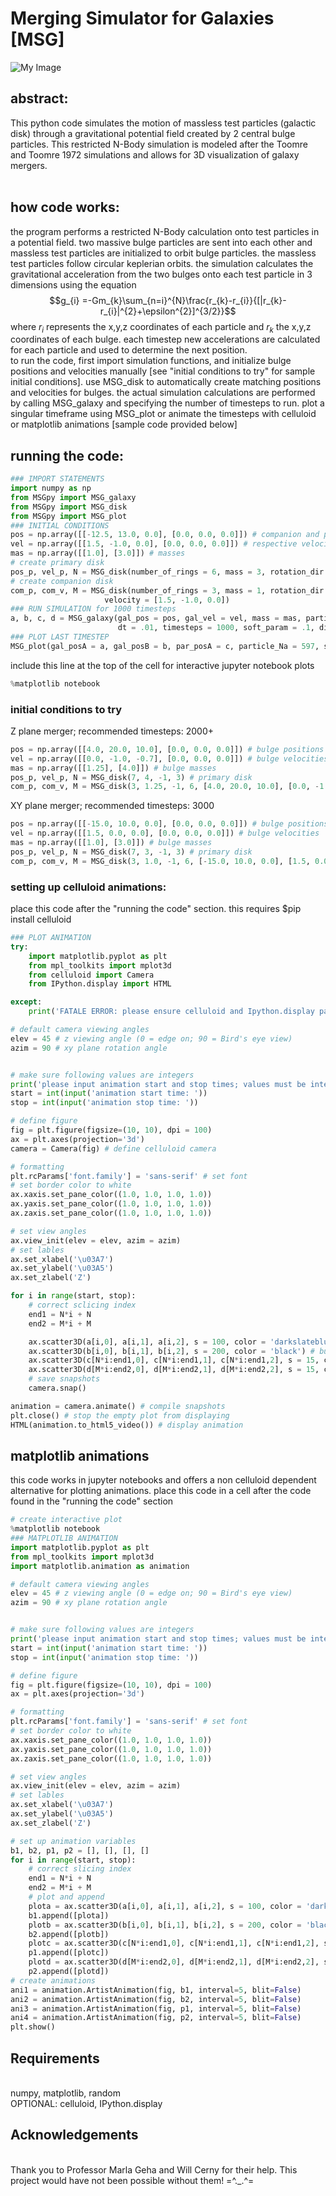 # Merging Simulator for Galaxies [MSG]

![My Image](ANIMATIONS/title.png)
<br>
## abstract:
This python code simulates the motion of massless test particles (galactic disk) through a gravitational potential field created by 2 central bulge particles. This restricted N-Body simulation is modeled after the Toomre and Toomre 1972 simulations and allows for 3D visualization of galaxy mergers.
<br>
<br>
## how code works:
the program performs a restricted N-Body calculation onto test particles in a potential field. two massive bulge particles are sent into each other and massless test particles are initialized to orbit bulge particles. the massless test particles follow circular keplerian orbits. the simulation calculates the gravitational acceleration from the two bulges onto each test particle in 3 dimensions using the equation 
<br> 
$$g_{i} =-Gm_{k}\sum_{n=i}^{N}\frac{r_{k}-r_{i}}{[|r_{k}-r_{i}|^{2}+\epsilon^{2}]^{3/2}}$$
where $r_{i}$ represents the x,y,z coordinates of each particle and $r_{k}$ the x,y,z coordinates of each bulge. each timestep new accelerations are calculated for each particle and used to determine the next position.
<br>
to run the code, first import simulation functions, and initialize bulge positions and velocities manually [see "initial conditions to try" for sample initial conditions]. use MSG_disk to automatically create matching positions and velocities for bulges. the actual simulation calculations are performed by calling MSG_galaxy and specifying the number of timesteps to run. plot a singular timeframe using MSG_plot or animate the timesteps with celluloid or matplotlib animations [sample code provided below]
## running the code:
```python
### IMPORT STATEMENTS
import numpy as np
from MSGpy import MSG_galaxy
from MSGpy import MSG_disk
from MSGpy import MSG_plot
### INITIAL CONDITIONS 
pos = np.array([[-12.5, 13.0, 0.0], [0.0, 0.0, 0.0]]) # companion and primary galaxy positions
vel = np.array([[1.5, -1.0, 0.0], [0.0, 0.0, 0.0]]) # respective velocities 
mas = np.array([[1.0], [3.0]]) # masses
# create primary disk
pos_p, vel_p, N = MSG_disk(number_of_rings = 6, mass = 3, rotation_dir = -1, density = 3.7) 
# create companion disk 
com_p, com_v, M = MSG_disk(number_of_rings = 3, mass = 1, rotation_dir = -1, density = 6, origin = [-12.5, 13.0, 0.0], 
                     velocity = [1.5, -1.0, 0.0])
### RUN SIMULATION for 1000 timesteps
a, b, c, d = MSG_galaxy(gal_pos = pos, gal_vel = vel, mass = mas, particle_pos = pos_p, particle_vel = vel_p, 
                        dt = .01, timesteps = 1000, soft_param = .1, disk2 = com_p, diskvel = com_v) # CHANGE TIMESTEPS HERE
### PLOT LAST TIMESTEP
MSG_plot(gal_posA = a, gal_posB = b, par_posA = c, particle_Na = 597, step = 999,  par_posB = d, particle_Nb = 324, tails = True, elev = 45, azim = 90)
```
include this line at the top of the cell for interactive jupyter notebook plots
```python
%matplotlib notebook
```
### initial conditions to try
Z plane merger; recommended timesteps: 2000+
```python
pos = np.array([[4.0, 20.0, 10.0], [0.0, 0.0, 0.0]]) # bulge positions
vel = np.array([[0.0, -1.0, -0.7], [0.0, 0.0, 0.0]]) # bulge velocities
mas = np.array([[1.25], [4.0]]) # bulge masses
pos_p, vel_p, N = MSG_disk(7, 4, -1, 3) # primary disk
com_p, com_v, M = MSG_disk(3, 1.25, -1, 6, [4.0, 20.0, 10.0], [0.0, -1.0, -0.7]) # companion disk
```
XY plane merger; recommended timesteps: 3000
```python
pos = np.array([[-15.0, 10.0, 0.0], [0.0, 0.0, 0.0]]) # bulge positions
vel = np.array([[1.5, 0.0, 0.0], [0.0, 0.0, 0.0]]) # bulge velocities
mas = np.array([[1.0], [3.0]]) # bulge masses
pos_p, vel_p, N = MSG_disk(7, 3, -1, 3) # primary disk
com_p, com_v, M = MSG_disk(3, 1.0, -1, 6, [-15.0, 10.0, 0.0], [1.5, 0.0, 0.0]) # companion disk
``` 

### setting up celluloid animations:
place this code after the "running the code" section. this requires $pip install celluloid 
```python
### PLOT ANIMATION
try:
    import matplotlib.pyplot as plt
    from mpl_toolkits import mplot3d
    from celluloid import Camera
    from IPython.display import HTML

except:
    print('FATALE ERROR: please ensure celluloid and Ipython.display packages are pip installed \n /ᐠ=ᆽ=ᐟ\ <(hisss.....)')

# default camera viewing angles
elev = 45 # z viewing angle (0 = edge on; 90 = Bird's eye view)
azim = 90 # xy plane rotation angle


# make sure following values are integers
print('please input animation start and stop times; values must be integers within timestep range: ',' \n ex: \n start: 800 \n stop: 850')
start = int(input('animation start time: '))
stop = int(input('animation stop time: '))

# define figure
fig = plt.figure(figsize=(10, 10), dpi = 100)
ax = plt.axes(projection='3d')
camera = Camera(fig) # define celluloid camera

# formatting
plt.rcParams['font.family'] = 'sans-serif' # set font
# set border color to white
ax.xaxis.set_pane_color((1.0, 1.0, 1.0, 1.0))
ax.yaxis.set_pane_color((1.0, 1.0, 1.0, 1.0))
ax.zaxis.set_pane_color((1.0, 1.0, 1.0, 1.0))

# set view angles
ax.view_init(elev = elev, azim = azim)
# set lables
ax.set_xlabel('\u03A7')
ax.set_ylabel('\u03A5')
ax.set_zlabel('Z')

for i in range(start, stop):
    # correct sclicing index
    end1 = N*i + N
    end2 = M*i + M

    ax.scatter3D(a[i,0], a[i,1], a[i,2], s = 100, color = 'darkslateblue') # bulge 1
    ax.scatter3D(b[i,0], b[i,1], b[i,2], s = 200, color = 'black') # bulge 2
    ax.scatter3D(c[N*i:end1,0], c[N*i:end1,1], c[N*i:end1,2], s = 15, color = 'darkorchid') # primary disk
    ax.scatter3D(d[M*i:end2,0], d[M*i:end2,1], d[M*i:end2,2], s = 15, color = 'slateblue') # companion disk 
    # save snapshots
    camera.snap()

animation = camera.animate() # compile snapshots
plt.close() # stop the empty plot from displaying
HTML(animation.to_html5_video()) # display animation
```

## matplotlib animations
this code works in jupyter notebooks and offers a non celluloid dependent alternative for plotting animations. place this code in a cell after the code found in the "running the code" section
```python
# create interactive plot
%matplotlib notebook
### MATPLOTLIB ANIMATION 
import matplotlib.pyplot as plt
from mpl_toolkits import mplot3d
import matplotlib.animation as animation

# default camera viewing angles
elev = 45 # z viewing angle (0 = edge on; 90 = Bird's eye view)
azim = 90 # xy plane rotation angle


# make sure following values are integers
print('please input animation start and stop times; values must be integers within timestep range: ',' \n ex: \n start: 800 \n stop: 850')
start = int(input('animation start time: '))
stop = int(input('animation stop time: '))

# define figure
fig = plt.figure(figsize=(10, 10), dpi = 100)
ax = plt.axes(projection='3d')

# formatting
plt.rcParams['font.family'] = 'sans-serif' # set font
# set border color to white
ax.xaxis.set_pane_color((1.0, 1.0, 1.0, 1.0))
ax.yaxis.set_pane_color((1.0, 1.0, 1.0, 1.0))
ax.zaxis.set_pane_color((1.0, 1.0, 1.0, 1.0))

# set view angles
ax.view_init(elev = elev, azim = azim)
# set lables
ax.set_xlabel('\u03A7')
ax.set_ylabel('\u03A5')
ax.set_zlabel('Z')

# set up animation variables
b1, b2, p1, p2 = [], [], [], []
for i in range(start, stop):
    # correct slicing index
    end1 = N*i + N
    end2 = M*i + M
    # plot and append
    plota = ax.scatter3D(a[i,0], a[i,1], a[i,2], s = 100, color = 'darkslateblue') # bulges
    b1.append([plota])
    plotb = ax.scatter3D(b[i,0], b[i,1], b[i,2], s = 200, color = 'black') # bulge 1 
    b2.append([plotb])
    plotc = ax.scatter3D(c[N*i:end1,0], c[N*i:end1,1], c[N*i:end1,2], s = 15, color = 'darkorchid') # bulge 1 
    p1.append([plotc])
    plotd = ax.scatter3D(d[M*i:end2,0], d[M*i:end2,1], d[M*i:end2,2], s = 15, color = 'slateblue') # bulge 1 
    p2.append([plotd])
# create animations        
ani1 = animation.ArtistAnimation(fig, b1, interval=5, blit=False)
ani2 = animation.ArtistAnimation(fig, b2, interval=5, blit=False)
ani3 = animation.ArtistAnimation(fig, p1, interval=5, blit=False)
ani4 = animation.ArtistAnimation(fig, p2, interval=5, blit=False)
plt.show()
```
## Requirements
<br>numpy, matplotlib, random
<br>OPTIONAL: celluloid, IPython.display
## Acknowledgements
<br>Thank you to Professor Marla Geha and Will Cerny for their help. This project would have not been possible without them! =^._.^=
